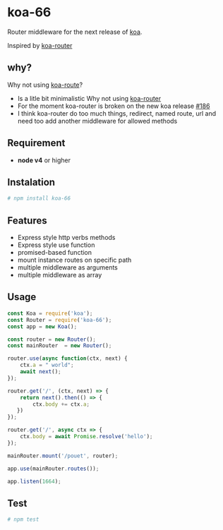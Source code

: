 # koa-66

Router middleware for the next release of [koa](https://github.com/koajs/koa).

Inspired by [koa-router](https://github.com/alexmingoia/koa-router)

## why?
Why not using [koa-route](https://github.com/koajs/route)?
- Is a litle bit minimalistic
Why not using [koa-router](https://github.com/alexmingoia/koa-router)
- For the moment koa-router is broken on the new koa release [#186](https://github.com/alexmingoia/koa-router/issues/186)
- I think koa-router do too much things, redirect, named route, url and need too add another middleware for allowed methods

## Requirement

- __node v4__ or higher

## Instalation

```bash
# npm install koa-66
```
## Features

- Express style http verbs methods
- Express style use function
- promised-based function
- mount instance routes on specific path
- multiple middleware as arguments
- multiple middleware as array

## Usage

```js
const Koa = require('koa');
const Router = require('koa-66');
const app = new Koa();

const router = new Router();
const mainRouter  = new Router();

router.use(async function(ctx, next) {
    ctx.a = " world";
    await next();
});

router.get('/', (ctx, next) => {
    return next().then(() => {
        ctx.body += ctx.a;
   })
});

router.get('/', async ctx => {
    ctx.body = await Promise.resolve('hello');
});

mainRouter.mount('/pouet', router);

app.use(mainRouter.routes());

app.listen(1664);
```

## Test
```bash
# npm test

```
